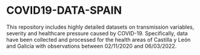 # COVID19-DATA-SPAIN
This repository includes highly detailed datasets on transmission variables, severity and healthcare pressure caused by COVID-19. Specifically, data have been collected and processed for the health areas of Castilla y León and Galicia with observations between 02/11/2020 and 06/03/2022. 
